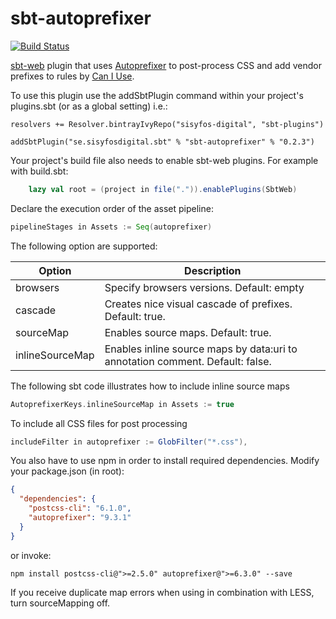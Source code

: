 sbt-autoprefixer
================

[![Build Status](https://api.travis-ci.org/mebur/sbt-autoprefixer-1.png?branch=master)](https://travis-ci.org/mebur/sbt-autoprefixer-1)

[sbt-web](https://github.com/sbt/sbt-web) plugin that uses [Autoprefixer](https://github.com/ai/autoprefixer) to post-process CSS and add vendor prefixes to rules by [Can I Use](http://caniuse.com).

To use this plugin use the addSbtPlugin command within your project's plugins.sbt (or as a global setting) i.e.:

    resolvers += Resolver.bintrayIvyRepo("sisyfos-digital", "sbt-plugins")

    addSbtPlugin("se.sisyfosdigital.sbt" % "sbt-autoprefixer" % "0.2.3")

Your project's build file also needs to enable sbt-web plugins. For example with build.sbt:

```scala
    lazy val root = (project in file(".")).enablePlugins(SbtWeb)
```

Declare the execution order of the asset pipeline:
```scala
pipelineStages in Assets := Seq(autoprefixer)
```

The following option are supported:

Option              | Description
--------------------|------------
browsers            | Specify browsers versions. Default: empty
cascade           	| Creates nice visual cascade of prefixes. Default: true.
sourceMap           | Enables source maps. Default: true.
inlineSourceMap     | Enables inline source maps by data:uri to annotation comment. Default: false.
    
The following sbt code illustrates how to include inline source maps 

```scala
AutoprefixerKeys.inlineSourceMap in Assets := true
```

To include all CSS files for post processing

```scala
includeFilter in autoprefixer := GlobFilter("*.css"),
```

You also have to use npm in order to install required dependencies.
Modify your package.json (in root):

```json
{
  "dependencies": {
    "postcss-cli": "6.1.0",
    "autoprefixer": "9.3.1"
  }
}
```
or invoke:
```
npm install postcss-cli@">=2.5.0" autoprefixer@">=6.3.0" --save
```

If you receive duplicate map errors when using in combination with LESS, turn sourceMapping off.
